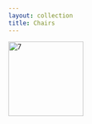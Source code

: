 ```yaml
---
layout: collection
title: Chairs
---
```


<a href="/collections/african_art/chairs/bamileke_000.html" alt="bamileke_000">
	<img src="https://farm4.staticflickr.com/3954/18690414014_31cef10586_q.jpg" width="150" height="150" alt="7">
</a>
